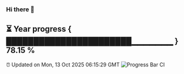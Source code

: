 ### Hi there 👋
⏳ Year progress { ███████████████████████▁▁▁▁▁▁▁ } 78.15 %
---
⏰ Updated on Mon, 13 Oct 2025 06:15:29 GMT
![Progress Bar CI](https://github.com/Moyi321/Moyi321/workflows/Progress%20Bar%20CI/badge.svg)
